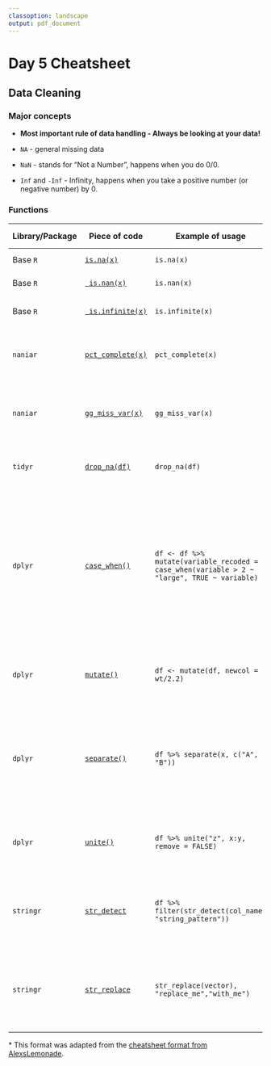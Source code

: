 ```yaml
---
classoption: landscape
output: pdf_document
---
```


# Day 5 Cheatsheet

## Data Cleaning

### Major concepts

- **Most important rule of data handling - Always be looking at your data!**

- `NA` - general missing data
- `NaN` - stands for “Not a Number”, happens when you do 0/0.
- `Inf` and `-Inf` - Infinity, happens when you take a positive number (or negative
number) by 0.

### Functions
|Library/Package|Piece of code|Example of usage|What it does|
|---------------|-------------|----------------|-------------|
|Base `R`| [`is.na(x)`](https://www.rdocumentation.org/packages/base/versions/3.6.2/topics/NA)|`is.na(x)`| checks if `x` is `NA`. |
|Base `R`| [` is.nan(x)`](https://www.rdocumentation.org/packages/base/versions/3.6.2/topics/NA)|`is.nan(x)`| checks if `x` is `NaN`. |
|Base `R`| [` is.infinite(x)`](https://www.rdocumentation.org/packages/base/versions/3.6.2/topics/is.finite)|`is.infinite(x)`| checks if `x` is `Inf` or `-Inf`. |
|`naniar`| [`pct_complete(x)`](https://www.rdocumentation.org/packages/naniar/versions/0.6.1/topics/pct_complete)|`pct_complete(x)`| Reports the percentage of data that is complete in `x`. |
|`naniar`| [`gg_miss_var(x)`](https://www.rdocumentation.org/packages/naniar/versions/0.6.1/topics/gg_miss_var)|`gg_miss_var(x)`| Reports as a plot the percentage of data that is complete in `x`. |
|`tidyr`| [`drop_na(df)`](https://tidyr.tidyverse.org/reference/drop_na.html)|`drop_na(df)`| Drops rows of `NA` from a given data frame/tibble |
| `dplyr`| [`case_when()`](https://dplyr.tidyverse.org/reference/case_when.html)| `df <- df %>% mutate(variable_recoded = case_when(variable > 2 ~ "large", TRUE ~ variable) `|This function allows you to recode data based on certain conditions.  If no cases match, NA is returned, unless the TRUE statement specifies otherwise.|
| `dplyr`| [`mutate()`](https://www.rdocumentation.org/packages/dplyr/versions/0.7.8/topics/mutate)| `df <- mutate(df, newcol = wt/2.2)`| Adds a new column that is a function of existing columns|
| `dplyr`| [`separate()`](https://tidyr.tidyverse.org/reference/separate.html)| `df %>% separate(x, c("A", "B"))`| Separate a character column into multiple columns with a regular expression or numeric locations|
| `dplyr`| [`unite()`](https://tidyr.tidyverse.org/reference/unite.html)| `df %>% unite("z", x:y, remove = FALSE)`| Unite multiple columns together into one column|
| `stringr`|[`str_detect`](https://www.rdocumentation.org/packages/stringr/versions/1.4.0/topics/str_detect)| `df %>% filter(str_detect(col_name, "string_pattern"))`| Returns logical vector to indicate if string pattern was detected |
| `stringr`|[`str_replace`](https://stringr.tidyverse.org/reference/str_replace.html)| `str_replace(vector), "replace_me","with_me")`| Replaces all instances of one specified string with another specified string |


\* This format was adapted from the [cheatsheet format from AlexsLemonade](https://github.com/AlexsLemonade/training-modules/tree/master/module-cheatsheets).
